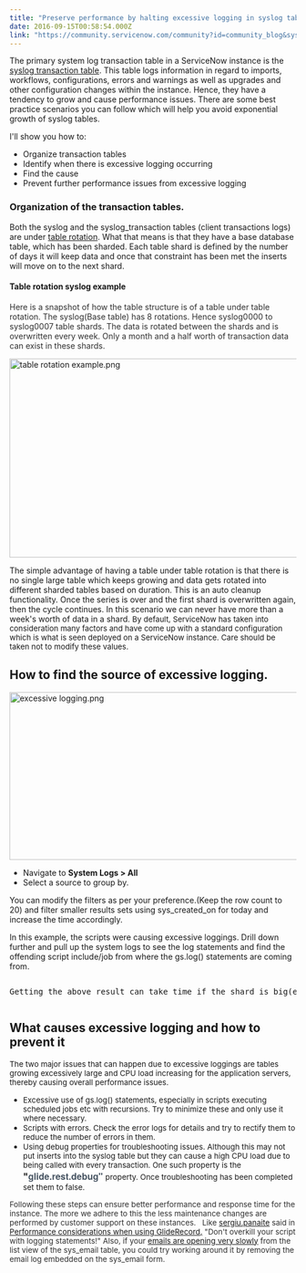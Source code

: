 ```yaml
---
title: "Preserve performance by halting excessive logging in syslog tables"
date: 2016-09-15T00:58:54.000Z
link: "https://community.servicenow.com/community?id=community_blog&sys_id=3b8d2a69dbd0dbc01dcaf3231f9619e4"
---
```

<p>The primary system log transaction table in a ServiceNow instance is the <a title="ocs.servicenow.com/bundle/geneva-servicenow-platform/page/administer/time/reference/r_TransactionLogs.html" href="https://docs.servicenow.com/bundle/geneva-servicenow-platform/page/administer/time/reference/r_TransactionLogs.html">syslog transaction table</a>. This table logs information in regard to imports, workflows, configurations, errors and warnings as well as upgrades and other configuration changes within the instance. Hence, they have a tendency to grow and cause performance issues. There are some best practice scenarios you can follow which will help you avoid exponential growth of syslog tables.</p><p></p><p>I'll show you how to:</p><ul><li>Organize transaction tables</li><li>Identify when there is excessive logging occurring</li><li>Find the cause</li><li>Prevent further performance issues from excessive logging</li></ul><p></p><h3>Organization of the transaction tables.</h3><p>Both the syslog and the syslog_transaction tables (client transactions logs)   are under <a title="ocs.servicenow.com/bundle/geneva-servicenow-platform/page/administer/platform_performance/concept/c_TableRotation.html" href="https://docs.servicenow.com/bundle/geneva-servicenow-platform/page/administer/platform_performance/concept/c_TableRotation.html">table rotation</a>. What that means is that they have a base database table, which has been sharded. Each table shard is defined by the number of days it will keep data and once that constraint has been met the inserts will move on to the next shard.</p><p></p><h4>Table rotation syslog example</h4><p><span style="color: #eb7a3d;"><span style="color: #303030;">Here is a snapshot of how the table structure is of a table under table rotation. The syslog(Base table) has 8 rotations. Hence syslog0000 to syslog0007 table shards. The data is rotated between the shards and is overwritten every week. Only a month and a half worth of transaction data can exist in these shards. </span><br/></span></p><p><img   alt="table rotation example.png" class="image-3 jive-image" src="f5477c8edb9097041dcaf3231f96195b.iix" style="width: 620px; height: 349px; display: block; margin-left: auto; margin-right: auto;"/></p><p></p><p>The simple advantage of having a table under table rotation is that there is no single large table which keeps growing and data gets rotated into different sharded tables based on duration. This is an auto cleanup functionality. Once the series is over and the first shard is overwritten again, then the cycle continues. In this scenario we can never have more than a week's worth of data in a shard. <span style="font-size: 10pt;">By default, ServiceNow has taken into consideration many factors and have come up with a standard configuration which is what is seen deployed on a ServiceNow instance. Care should be taken not to modify these values.</span></p><p></p><h2><strong>How to find the source of excessive logging.</strong></h2><p><img   alt="excessive logging.png" class="image-4 jive-image" src="bf899c82db185304b322f4621f9619ef.iix" style="width: 620px; height: 294px; display: block; margin-left: auto; margin-right: auto;"/></p><p></p><ul><li>Navigate to <strong>System Logs &gt; All </strong></li><li>Select a source to group by.</li></ul><p></p><p>You can modify the filters as per your preference.(Keep the row count to 20) and filter smaller results sets using sys_created_on for today and increase the time accordingly.</p><p>In this example, the scripts were causing excessive loggings. Drill down further and pull up the system logs to see the log statements and find the offending script include/job from where the gs.log() statements are coming from.</p><pre __default_attr="info" __jive_macro_name="alert" alert="info" class="jive_text_macro jive_macro_alert" data-renderedposition="1399.375_8_1177_43"><p>Getting the above result can take time if the shard is big(excessive of 1m records)</p></pre><p></p><h2>What causes excessive logging and how to prevent it</h2><p><span style="font-size: 10pt;">The two major issues that can happen due to excessive loggings are tables growing excessively large and CPU load increasing for the application servers, thereby causing overall performance issues.</span></p><p></p><ul style="list-style-type: disc;"><li><span style="font-size: 10pt;">Excessive use of gs.log() statements, especially in scripts executing scheduled jobs etc with recursions. </span><span style="font-size: 10pt;">Try to minimize these and only use it where necessary.</span></li><li><span style="font-size: 10pt;">Scripts with errors. Check the error logs for details and try to rectify them to reduce the number of errors in them. </span></li><li><span style="font-size: 10pt;">Using debug properties for troubleshooting issues. Although this may not put inserts into the syslog table but they can cause a high CPU load due to being called with every transaction. One such property is the <span style="font-size: 12pt;"><strong>"</strong><span style="font-family: 'Helvetica Neue'; color: #485563; background: white;"><strong>glide.rest.debug"</strong> </span></span>property. Once troubleshooting has been completed set them to false.</span></li></ul><p></p><p><span style="font-size: 10pt; color: #303030;">Following these steps can ensure better performance and response time for the instance. The more we adhere to this the less maintenance changes are performed by customer support on these instances.   Like <a __default_attr="10952" __jive_macro_name="user" class="jive_macro jive_macro_user" data-orig-content="sergiu.panaite" data-renderedposition="1711.5625_104.046875_103_16" href="/community?id=community_user_profile&user=a4b2d6addbd81fc09c9ffb651f96192e" modifiedtitle="true" title="sergiu.panaite">sergiu.panaite</a> said in <a __default_attr="4811" __jive_macro_name="blogpost" class="jive_macro jive_macro_blogpost" data-orig-content="Performance considerations when using GlideRecord," data-renderedposition="1711.5625_252.78125_340_16" href="/community?id=community_blog&sys_id=620deaa5dbd0dbc01dcaf3231f961981" modifiedtitle="true" title="Performance considerations when using GlideRecord,">Performance considerations when using GlideRecord,</a> "Don't overkill your script with logging statements!" Also, if your <a title="i.service-now.com/kb_view.do?sysparm_article=KB0535704" href="https://hi.service-now.com/kb_view.do?sysparm_article=KB0535704">emails are opening very slowly</a> from the list view of the sys_email table, you could try working around it by removing the email log embedded on the sys_email form.</span></p>